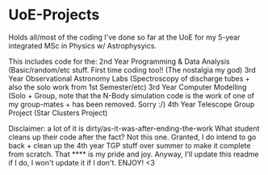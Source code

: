 # UoE-Projects

Holds all/most of the coding I've done so far at the UoE for my 5-year integrated MSc in Physics w/ Astrophysyics.

This includes code for the:
2nd Year Programming & Data Analysis (Basic/random/etc stuff. First time coding too!! (The nostalgia my god) 
3rd Year Observational Astronomy Labs (Spectroscopy of discharge tubes + also the solo work from 1st Semester/etc)
3rd Year Computer Modelling (Solo + Group, note that the N-Body simulation code is the work of one of my group-mates + has been removed. Sorry :/) 
4th Year Telescope Group Project (Star Clusters Project)

Disclaimer: a lot of it is dirty/as-it-was-after-ending-the-work
What student cleans up their code after the fact? Not this one.
Granted, I do intend to go back + clean up the 4th year TGP stuff over summer to make it complete from scratch. That **** is my pride and joy.
Anyway, I'll update this readme if I do, I won't update it if I don't.
ENJOY! <3 
